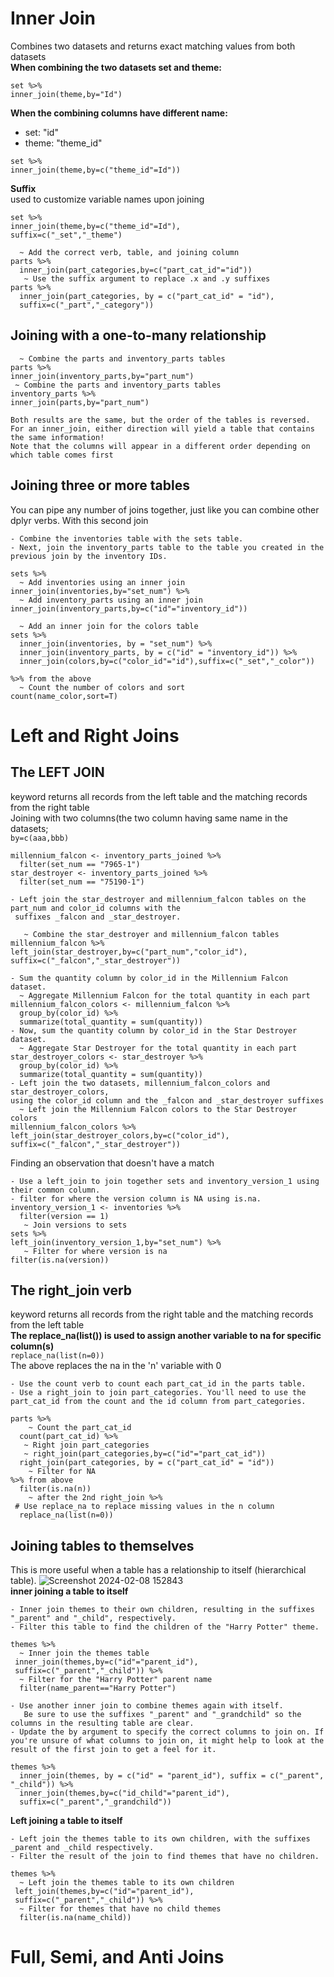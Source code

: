 # Inner Join 
Combines two datasets and returns exact matching values from both datasets <br> 
****When combining the two datasets set and theme:**** <br>
```
set %>%
inner_join(theme,by="Id")
```
****When the combining columns have different name:****
- set: "id"
- theme: "theme_id"
```
set %>%
inner_join(theme,by=c("theme_id"=Id"))
```
****Suffix**** <br>
used to customize variable names upon joining <br>
```
set %>%
inner_join(theme,by=c("theme_id"=Id"),
suffix=c("_set","_theme")
```
```
  ~ Add the correct verb, table, and joining column
parts %>% 
  inner_join(part_categories,by=c("part_cat_id"="id"))
   ~ Use the suffix argument to replace .x and .y suffixes
parts %>% 
  inner_join(part_categories, by = c("part_cat_id" = "id"),
  suffix=c("_part","_category"))
```

## Joining with a one-to-many relationship
```
  ~ Combine the parts and inventory_parts tables
parts %>%
inner_join(inventory_parts,by="part_num")
 ~ Combine the parts and inventory_parts tables
inventory_parts %>%
inner_join(parts,by="part_num")

Both results are the same, but the order of the tables is reversed.
For an inner_join, either direction will yield a table that contains the same information!
Note that the columns will appear in a different order depending on which table comes first
```
## Joining three or more tables
You can pipe any number of joins together, just like you can combine other dplyr verbs. With this second join
```
- Combine the inventories table with the sets table.
- Next, join the inventory_parts table to the table you created in the previous join by the inventory IDs.

sets %>%
  ~ Add inventories using an inner join 
inner_join(inventories,by="set_num") %>%
  ~ Add inventory_parts using an inner join 
inner_join(inventory_parts,by=c("id"="inventory_id"))

  ~ Add an inner join for the colors table
sets %>%
  inner_join(inventories, by = "set_num") %>%
  inner_join(inventory_parts, by = c("id" = "inventory_id")) %>%
  inner_join(colors,by=c("color_id"="id"),suffix=c("_set","_color"))

%>% from the above
  ~ Count the number of colors and sort
count(name_color,sort=T)
```
# Left and Right Joins
## The LEFT JOIN 
keyword returns all records from the left table and the matching records from the right table <br>
Joining with two columns(the two column having same name in the datasets; <br>
```by=c(aaa,bbb)```
```
millennium_falcon <- inventory_parts_joined %>%
  filter(set_num == "7965-1")
star_destroyer <- inventory_parts_joined %>%
  filter(set_num == "75190-1")

- Left join the star_destroyer and millennium_falcon tables on the part_num and color_id columns with the
 suffixes _falcon and _star_destroyer.

   ~ Combine the star_destroyer and millennium_falcon tables
millennium_falcon %>%
left_join(star_destroyer,by=c("part_num","color_id"),
suffix=c("_falcon","_star_destroyer"))

- Sum the quantity column by color_id in the Millennium Falcon dataset.
  ~ Aggregate Millennium Falcon for the total quantity in each part
millennium_falcon_colors <- millennium_falcon %>%
  group_by(color_id) %>%
  summarize(total_quantity = sum(quantity))
- Now, sum the quantity column by color_id in the Star Destroyer dataset.
  ~ Aggregate Star Destroyer for the total quantity in each part
star_destroyer_colors <- star_destroyer %>%
  group_by(color_id) %>%
  summarize(total_quantity = sum(quantity))
- Left join the two datasets, millennium_falcon_colors and star_destroyer_colors,
using the color_id column and the _falcon and _star_destroyer suffixes
  ~ Left join the Millennium Falcon colors to the Star Destroyer colors
millennium_falcon_colors %>%
left_join(star_destroyer_colors,by=c("color_id"),
suffix=c("_falcon","_star_destroyer"))
```
Finding an observation that doesn't have a match
```
- Use a left_join to join together sets and inventory_version_1 using their common column.
- filter for where the version column is NA using is.na.
inventory_version_1 <- inventories %>%
  filter(version == 1)
   ~ Join versions to sets
sets %>%
left_join(inventory_version_1,by="set_num") %>%
   ~ Filter for where version is na
filter(is.na(version))
```
## The right_join verb
keyword returns all records from the right table and the matching records from the left table <br>
****The replace_na(list()) is used to assign another variable to na for specific column(s)**** <br>
```replace_na(list(n=0))``` <br>
The above replaces the na in the 'n' variable with 0
```
- Use the count verb to count each part_cat_id in the parts table.
- Use a right_join to join part_categories. You'll need to use the part_cat_id from the count and the id column from part_categories.

parts %>%
    ~ Count the part_cat_id
  count(part_cat_id) %>%
   ~ Right join part_categories
   ~ right_join(part_categories,by=c("id"="part_cat_id"))
  right_join(part_categories, by = c("part_cat_id" = "id"))
    ~ Filter for NA
%>% from above 
  filter(is.na(n))
    ~ after the 2nd right_join %>%
 # Use replace_na to replace missing values in the n column
  replace_na(list(n=0))
```

## Joining tables to themselves
This is more useful when a table has a relationship to itself (hierarchical table).
 ![Screenshot 2024-02-08 152843](https://github.com/theadewole/My_R_Note/assets/108795960/1eb15144-2968-45d7-984e-31ada4a1d5c0) <br>
****inner joining a table to itself****
```
- Inner join themes to their own children, resulting in the suffixes "_parent" and "_child", respectively.
- Filter this table to find the children of the "Harry Potter" theme.

themes %>% 
  ~ Inner join the themes table
 inner_join(themes,by=c("id"="parent_id"),
 suffix=c("_parent","_child")) %>%
  ~ Filter for the "Harry Potter" parent name 
  filter(name_parent=="Harry Potter")
```
```
- Use another inner join to combine themes again with itself.
   Be sure to use the suffixes "_parent" and "_grandchild" so the columns in the resulting table are clear.
- Update the by argument to specify the correct columns to join on. If you're unsure of what columns to join on, it might help to look at the result of the first join to get a feel for it.

themes %>% 
  inner_join(themes, by = c("id" = "parent_id"), suffix = c("_parent", "_child")) %>%
  inner_join(themes,by=c("id_child"="parent_id"),
  suffix=c("_parent","_grandchild"))
```
****Left joining a table to itself****
```
- Left join the themes table to its own children, with the suffixes _parent and _child respectively.
- Filter the result of the join to find themes that have no children.

themes %>% 
  ~ Left join the themes table to its own children
 left_join(themes,by=c("id"="parent_id"),
 suffix=c("_parent","_child")) %>%
  ~ Filter for themes that have no child themes
  filter(is.na(name_child))
```

# Full, Semi, and Anti Joins



